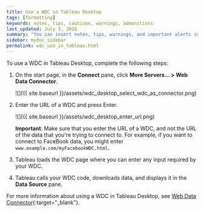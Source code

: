 ```yaml
---
title: Use a WDC in Tableau Desktop
tags: [formatting]
keywords: notes, tips, cautions, warnings, admonitions
last_updated: July 3, 2016
summary: "You can insert notes, tips, warnings, and important alerts in your content."
sidebar: mydoc_sidebar
permalink: wdc_use_in_tableau.html
---
```

To use a WDC in Tableau Desktop, complete the following steps:

1. On the start page, in the **Connect** pane, click **More Servers... > Web Data Connector**.

   ![]({{ site.baseurl }}/assets/wdc_desktop_select_wdc_as_connector.png)

1. Enter the URL of a WDC and press Enter.

   ![]({{ site.baseurl }}/assets/wdc_desktop_enter_url.png)

   **Important**: Make sure that you enter the URL of a WDC, and not the URL of the data that you're trying to connect
   to. For example, if you want to connect to FaceBook data, you might enter `www.example.com/myFacebookWDC.html`.

1. Tableau loads the WDC page where you can enter any input required by your WDC.

1. Tableau calls your WDC code, downloads data, and displays it in the **Data Source** pane.

For more information about using a WDC in Tableau Desktop, see [Web Data Connector](https://onlinehelp.tableau.com/current/pro/desktop/en-us/help.html#examples_web_data_connector.html){:target="_blank"}.
